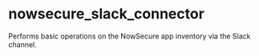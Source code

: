 # nowsecure_slack_connector
Performs basic operations on the NowSecure app inventory via the Slack channel.
